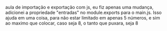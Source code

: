 aula de importação e exportação com js, eu fiz apenas uma mudança, adicionei a propriedade "entradas" no module.exports para o main.js. Isso ajuda em uma coisa, para não estar limitado em apenas 5 números, e sim ao maximo que colocar, caso seja 8, o tanto que puxara, seja 8 
